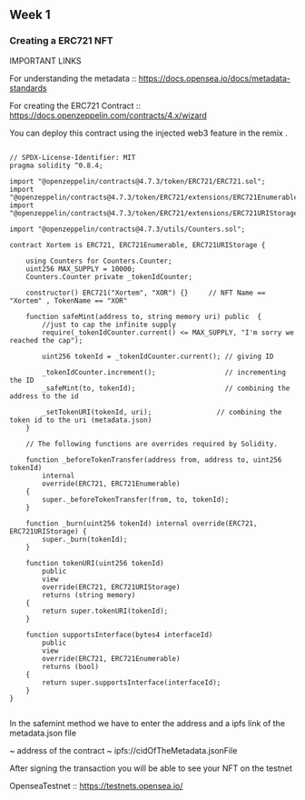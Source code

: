## Week 1

### Creating a ERC721 NFT

IMPORTANT LINKS

For understanding the metadata :: https://docs.opensea.io/docs/metadata-standards

For creating the ERC721 Contract :: https://docs.openzeppelin.com/contracts/4.x/wizard

You can deploy this contract using the injected web3 feature in the remix .

```solidity

// SPDX-License-Identifier: MIT
pragma solidity ^0.8.4;

import "@openzeppelin/contracts@4.7.3/token/ERC721/ERC721.sol";
import "@openzeppelin/contracts@4.7.3/token/ERC721/extensions/ERC721Enumerable.sol";
import "@openzeppelin/contracts@4.7.3/token/ERC721/extensions/ERC721URIStorage.sol";

import "@openzeppelin/contracts@4.7.3/utils/Counters.sol";

contract Xortem is ERC721, ERC721Enumerable, ERC721URIStorage {

    using Counters for Counters.Counter;
    uint256 MAX_SUPPLY = 10000;
    Counters.Counter private _tokenIdCounter;

    constructor() ERC721("Xortem", "XOR") {}     // NFT Name == "Xortem" , TokenName == "XOR"

    function safeMint(address to, string memory uri) public  {
        //just to cap the infinite supply
        require(_tokenIdCounter.current() <= MAX_SUPPLY, "I'm sorry we reached the cap");

        uint256 tokenId = _tokenIdCounter.current(); // giving ID

        _tokenIdCounter.increment();                 // incrementing the ID
        _safeMint(to, tokenId);                      // combining the  address to the id

        _setTokenURI(tokenId, uri);                // combining the token id to the uri (metadata.json)
    }

    // The following functions are overrides required by Solidity.

    function _beforeTokenTransfer(address from, address to, uint256 tokenId)
        internal
        override(ERC721, ERC721Enumerable)
    {
        super._beforeTokenTransfer(from, to, tokenId);
    }

    function _burn(uint256 tokenId) internal override(ERC721, ERC721URIStorage) {
        super._burn(tokenId);
    }

    function tokenURI(uint256 tokenId)
        public
        view
        override(ERC721, ERC721URIStorage)
        returns (string memory)
    {
        return super.tokenURI(tokenId);
    }

    function supportsInterface(bytes4 interfaceId)
        public
        view
        override(ERC721, ERC721Enumerable)
        returns (bool)
    {
        return super.supportsInterface(interfaceId);
    }
}


```

In the safemint method we have to enter the address and a ipfs link of the metadata.json file

~ address of the contract
~ ipfs://cidOfTheMetadata.jsonFile

After signing the transaction you will be able to see your NFT on the testnet

OpenseaTestnet :: https://testnets.opensea.io/
